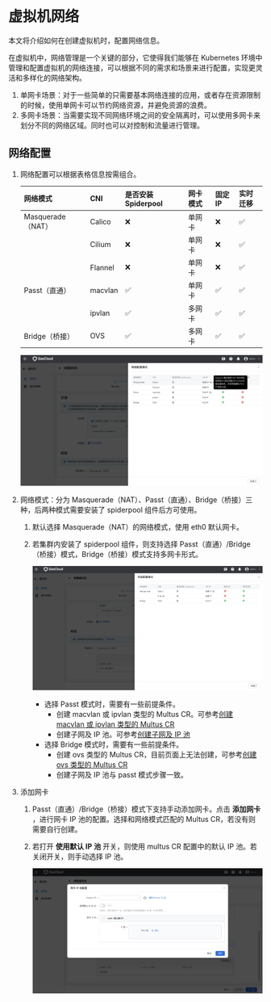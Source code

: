 # 虚拟机网络

本文将介绍如何在创建虚拟机时，配置网络信息。

在虚拟机中，网络管理是一个关键的部分，它使得我们能够在 Kubernetes 环境中管理和配置虚拟机的网络连接，可以根据不同的需求和场景来进行配置，实现更灵活和多样化的网络架构。

1. 单网卡场景：对于一些简单的只需要基本网络连接的应用，或者存在资源限制的时候，使用单网卡可以节约网络资源，并避免资源的浪费。
2. 多网卡场景：当需要实现不同网络环境之间的安全隔离时，可以使用多网卡来划分不同的网络区域。同时也可以对控制和流量进行管理。

## 网络配置

1. 网络配置可以根据表格信息按需组合。
   
    | 网络模式          | CNI     | 是否安装 Spiderpool | 网卡模式    | 固定 IP         | 实时迁移     |
    | ----------------- | ------- | ------------------- | ------------ | --------------- | ------------ |
    | Masquerade（NAT） | Calico  | ❌                 | 单网卡       | ❌               | ✅            |
    |                   | Cilium  | ❌                 | 单网卡       | ❌               | ✅            |
    |                   | Flannel | ❌                 | 单网卡       | ❌               | ✅            |
    | Passt（直通）     | macvlan | ✅                 | 单网卡       | ✅               | ✅           |
    |                   | ipvlan  | ✅                 | 多网卡       | ✅               | ✅           |
    | Bridge（桥接）    | OVS     | ✅                 | 多网卡       | ✅               | ✅           |
    
    ![网络配置](../images/createvm-net01.png)

2. 网络模式：分为 Masquerade（NAT）、Passt（直通）、Bridge（桥接）三种，后两种模式需要安装了 spiderpool 组件后方可使用。
   
    1. 默认选择 Masquerade（NAT）的网络模式，使用 eth0 默认网卡。
      
    2. 若集群内安装了 spiderpool 组件，则支持选择 Passt（直通）/Bridge（桥接）模式，Bridge（桥接）模式支持多网卡形式。

        ![网络模式](../images/createvm-net02.png)
        
        -  选择 Passt 模式时，需要有一些前提条件。
           - 创建 macvlan 或 ipvlan 类型的 Multus CR。可参考[创建 macvlan 或 ipvlan 类型的 Multus CR](../../network/config/multus-cr.md)
           - 创建子网及 IP 池。可参考[创建子网及 IP 池](../../network/config/ippool/createpool.md)
        -  选择 Bridge 模式时，需要有一些前提条件。
           - 创建 ovs 类型的 Multus CR，目前页面上无法创建，可参考[创建 ovs 类型的 Multus CR](https://spidernet-io.github.io/spiderpool/v0.9/usage/install/underlay/get-started-ovs-zh_CN/)
           - 创建子网及 IP 池与 passt 模式步骤一致。

3. 添加网卡
   
    1. Passt（直通）/Bridge（桥接）模式下支持手动添加网卡。点击 __添加网卡__ ，进行网卡 IP 池的配置。选择和网络模式匹配的 Multus CR，若没有则需要自行创建。
    
    2. 若打开 __使用默认 IP 池__ 开关，则使用 multus CR 配置中的默认 IP 池。若关闭开关，则手动选择 IP 池。
       
        ![添加网卡](../images/createvm-net03.png)
